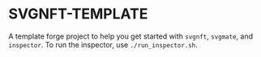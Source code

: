 # SVGNFT-TEMPLATE

A template forge project to help you get started with `svgnft`, `svgmate`, and `inspector`.
To run the inspector, use `./run_inspector.sh`.
